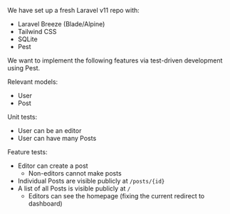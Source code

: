 We have set up a fresh Laravel v11 repo with:
- Laravel Breeze (Blade/Alpine)
- Tailwind CSS
- SQLite
- Pest

We want to implement the following features via test-driven development using Pest.

Relevant models:
- User
- Post

Unit tests:
- User can be an editor
- User can have many Posts

Feature tests:
- Editor can create a post
  - Non-editors cannot make posts
- Individual Posts are visible publicly at `/posts/{id}`
- A list of all Posts is visible publicly at `/`
  - Editors can see the homepage (fixing the current redirect to dashboard)
